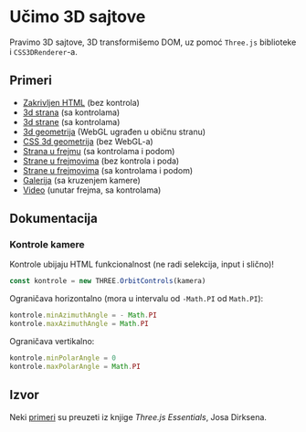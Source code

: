 # Učimo 3D sajtove

Pravimo 3D sajtove, 3D transformišemo DOM, uz pomoć `Three.js` biblioteke i `CSS3DRenderer`-a.

## Primeri

- [Zakrivljen HTML](http://skolakoda.org/ucimo-3d-sajtove/10-zakrivljen-html/) (bez kontrola)
- [3d strana](http://skolakoda.org/ucimo-3d-sajtove/15-3d-strana/) (sa kontrolama)
- [3d strane](http://skolakoda.org/ucimo-3d-sajtove/18-3d-strane/) (sa kontrolama)
- [3d geometrija](http://skolakoda.org/ucimo-3d-sajtove/20-3d-geometrija/) (WebGL ugrađen u običnu stranu)
- [CSS 3d geometrija](http://skolakoda.org/ucimo-3d-sajtove/25-css-geometrija) (bez WebGL-a)
- [Strana u frejmu](http://skolakoda.org/ucimo-3d-sajtove/30-frejm/) (sa kontrolama i podom)
- [Strane u frejmovima](http://skolakoda.org/ucimo-3d-sajtove/35-frejmovi/) (bez kontrola i poda)
- [Strane u frejmovima](http://skolakoda.org/ucimo-3d-sajtove/38-frejmovi-pod/) (sa kontrolama i podom)
- [Galerija](http://skolakoda.org/ucimo-3d-sajtove/40-galerija/) (sa kruzenjem kamere)
- [Video](http://skolakoda.org/ucimo-3d-sajtove/50-video/) (unutar frejma, sa kontrolama)

## Dokumentacija

### Kontrole kamere

Kontrole ubijaju HTML funkcionalnost (ne radi selekcija, input i slično)!

```js
const kontrole = new THREE.OrbitControls(kamera)
```

Ograničava horizontalno (mora u intervalu od `-Math.PI` od `Math.PI`):

```js
kontrole.minAzimuthAngle = - Math.PI
kontrole.maxAzimuthAngle = Math.PI
```

Ograničava vertikalno:

```js
kontrole.minPolarAngle = 0
kontrole.maxPolarAngle = Math.PI
```

## Izvor

Neki [primeri](https://github.com/josdirksen/essential-threejs) su preuzeti iz knjige *Three.js Essentials*, Josa Dirksena.
